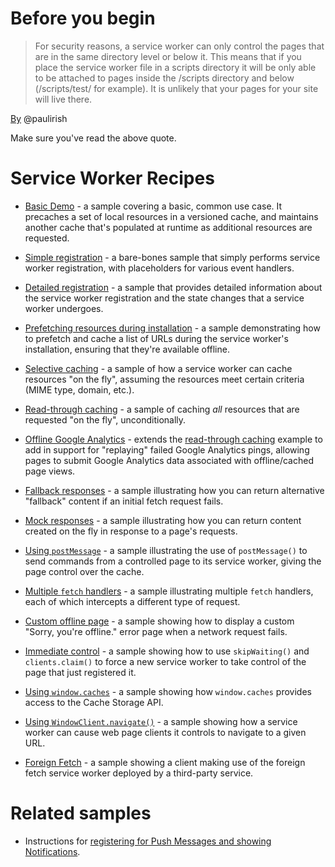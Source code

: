 # Before you begin

>For security reasons, a service worker can only control the pages that are in the same directory level or below it. This means that if you place the service worker file in a scripts directory it will be only able to be attached to pages inside the /scripts directory and below (/scripts/test/ for example). It is unlikely that your pages for your site will live there.

[By](https://developers.google.com/web/fundamentals/getting-started/your-first-offline-web-app/step-5?hl=en) @paulirish

Make sure you've read the above quote.

# Service Worker Recipes

- [Basic Demo](https://googlechrome.github.io/samples/service-worker/basic/index.html) -
a sample covering a basic, common use case. It precaches a set of local resources in a
versioned cache, and maintains another cache that's populated at runtime as additional
resources are requested.

- [Simple registration](https://googlechrome.github.io/samples/service-worker/registration/index.html) -
a bare-bones sample that simply performs service worker registration, with placeholders for various event handlers.

- [Detailed registration](https://googlechrome.github.io/samples/service-worker/registration-events/index.html) -
a sample that provides detailed information about the service worker registration and the state changes that a
service worker undergoes.

- [Prefetching resources during installation](https://googlechrome.github.io/samples/service-worker/prefetch/index.html) -
a sample demonstrating how to prefetch and cache a list of URLs during the service worker's installation, ensuring that they're
available offline.

- [Selective caching](https://googlechrome.github.io/samples/service-worker/selective-caching/index.html) -
a sample of how a service worker can cache resources "on the fly", assuming the resources meet certain criteria (MIME type,
domain, etc.).

- [Read-through caching](https://googlechrome.github.io/samples/service-worker/read-through-caching/index.html) -
a sample of caching _all_ resources that are requested "on the fly", unconditionally.

- [Offline Google Analytics](https://googlechrome.github.io/samples/service-worker/offline-analytics/index.html) -
extends the [read-through caching](https://googlechrome.github.io/samples/service-worker/read-through-caching/index.html) example to add in support for "replaying" failed Google Analytics pings, allowing pages to submit Google Analytics data associated with offline/cached page views.

- [Fallback responses](https://googlechrome.github.io/samples/service-worker/fallback-response/index.html) -
a sample illustrating how you can return alternative "fallback" content if an initial fetch request fails.

- [Mock responses](https://googlechrome.github.io/samples/service-worker/mock-responses/index.html) -
a sample illustrating how you can return content created on the fly in response to a page's requests.

- [Using `postMessage`](https://googlechrome.github.io/samples/service-worker/post-message/index.html) -
a sample illustrating the use of `postMessage()` to send commands from a controlled page to its service worker, giving the page control over the cache.

- [Multiple `fetch` handlers](https://googlechrome.github.io/samples/service-worker/multiple-handlers/index.html) -
a sample illustrating multiple `fetch` handlers, each of which intercepts a different type of request.

- [Custom offline page](https://googlechrome.github.io/samples/service-worker/custom-offline-page/index.html) -
a sample showing how to display a custom "Sorry, you're offline." error page when a network request fails.

- [Immediate control](https://googlechrome.github.io/samples/service-worker/immediate-control/index.html) -
a sample showing how to use `skipWaiting()` and `clients.claim()` to force a new service worker to
take control of the page that just registered it.

- [Using `window.caches`](https://googlechrome.github.io/samples/service-worker/window-caches/index.html) -
a sample showing how `window.caches` provides access to the Cache Storage API.

- [Using `WindowClient.navigate()`](https://googlechrome.github.io/samples/service-worker/windowclient-navigate/index.html) -
a sample showing how a service worker can cause web page clients it controls to
navigate to a given URL.

- [Foreign Fetch](https://googlechrome.github.io/samples/service-worker/foreign-fetch/index.html) -
a sample showing a client making use of the foreign fetch service worker
deployed by a third-party service.


# Related samples

- Instructions for [registering for Push Messages and showing Notifications](https://github.com/GoogleChrome/samples/tree/gh-pages/push-messaging-and-notifications).
